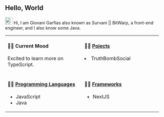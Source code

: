 ## Hello, World

<img src='https://qpluspicture.oss-cn-beijing.aliyuncs.com/6LjjQA/Hi.gif' alt='Hi' width="24"/> Hi, I am Giovani Garfias also known as Survani || BitWarp, a front-end engineer, and I also know some Java.

<table width="960px">
<tr>
<td valign="top" width="50%">

#### 🏊‍♂️ Current Mood

Excited to learn more on TypeScript.
<!-- ![light]()


![dark]() -->

</td>
<td valign="top" width="50%">

#### 🏋️‍♀️ <a href="https://github.com/tw93/tw93/blob/master/releases.md" target="_blank">Pojects</a>

<!-- recent_releases starts -->
  <li> TruthBombSocial </li>

<!-- * <a href='' target='_blank'></a> - 2023-06-04 -->
<!-- recent_releases ends -->

</td>
</tr>
<tr>
<td valign="top" width="50%">

#### 🤾‍♂️ <a href="https://tw93.fun" target="_blank">Programming Languages</a>

<!-- blog starts -->
* JavaScript
* Java
<!-- blog ends -->

</td>
<td valign="top" width="50%">

#### 🤾‍♂️ <a href="https://tw93.fun" target="_blank">Frameworks</a>

<!-- blog starts -->
* NextJS
<!-- blog ends -->

</td>
</tr>

</table>
